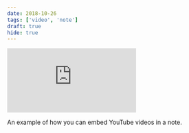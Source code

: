 ```yaml
---
date: 2018-10-26
tags: ['video', 'note']
draft: true
hide: true
---
```


<Embed
  src="https://www.youtube.com/embed/dpw9EHDh2bM"
/>

An example of how you can embed YouTube videos in a note.
